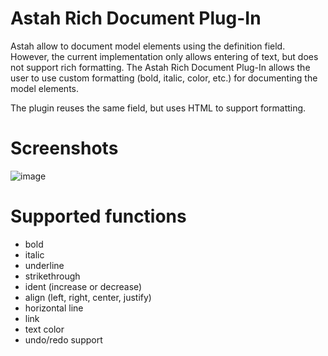 # Astah Rich Document Plug-In

Astah allow to document model elements using the definition field. However, the current implementation only allows entering of text,
but does not support rich formatting. The Astah Rich Document Plug-In allows the user to use custom formatting (bold, italic, color, etc.)
for documenting the model elements. 

The plugin reuses the same field, but uses HTML to support formatting.

# Screenshots

![image](https://github.com/modeldriven-hu/astah-rich-document/assets/8182138/7dc9378d-5daf-4acf-a2ea-540bdcceedbb)

# Supported functions

- bold
- italic
- underline
- strikethrough
- ident (increase or decrease)
- align (left, right, center, justify)
- horizontal line
- link
- text color
- undo/redo support

